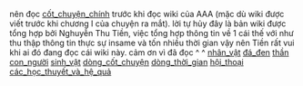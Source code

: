   nên đọc [cốt_chuyện_chính](cốt_chuyện_chính.md) trước khi đọc wiki của AAA (mặc dù wiki được viết trước khi chương I của chuyện ra mắt).
  lời tự hủy
  đây là bản wiki được tổng hợp bởi Nghuyễn Thu Tiền, việc tổng hợp thông tin về 1 cái thế với như thu thập thông tin thực sự insame và tốn nhiều thời gian vậy nên Tiền rất vui khi ai đó đang đọc cái wiki này. cảm ơn vì đã đọc ^ ^ 
  [nhân_vật](nhân_vật.md)
  [đá_đen](đá_đen.md)
  [thần](thần.md)
  [con_người](con_người.md)
  [sinh_vật](sinh_vật.md)
  [dòng_cốt_chuyện](dòng_cốt_chuyện.md)
  [dòng_thời_gian](dòng_thời_gian.md)
  [hội_thoại](hội_thoại.md)
  [các_học_thuyết_và_hệ_quả](các_học_thuyết_và_hệ_quả.md)
